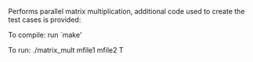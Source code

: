 Performs parallel matrix multiplication, additional code used to create the test cases is provided:

To compile: run `make'

To run: ./matrix_mult mfile1 mfile2 T
